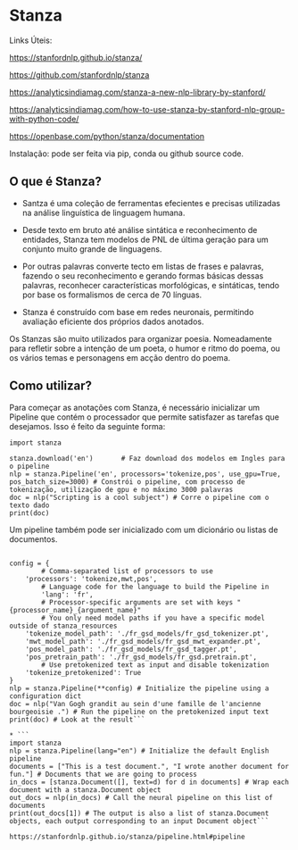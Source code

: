 # Stanza

Links Úteis:

https://stanfordnlp.github.io/stanza/

https://github.com/stanfordnlp/stanza

https://analyticsindiamag.com/stanza-a-new-nlp-library-by-stanford/

https://analyticsindiamag.com/how-to-use-stanza-by-stanford-nlp-group-with-python-code/

https://openbase.com/python/stanza/documentation



Instalação: pode ser feita via pip, conda ou github source code.


## O que é Stanza? 
* Santza é uma coleção de ferramentas efecientes e precisas utilizadas na análise linguística de linguagem humana.

* Desde texto em bruto até análise sintática e reconhecimento de entidades, Stanza tem modelos de PNL de última geração para um conjunto muito grande de linguagens.

* Por outras palavras converte tecto em listas de frases e palavras, fazendo o seu reconhecimento e gerando formas básicas dessas palavras, reconhecer características morfológicas, e sintáticas, tendo por base os formalismos de cerca de 70 línguas.

* Stanza é construído com base em redes neuronais, permitindo avaliação eficiente dos próprios dados anotados.

Os Stanzas são muito utilizados para organizar poesia. Nomeadamente para refletir sobre a intenção de um poeta, o humor e ritmo do poema, ou os vários temas e personagens em acção dentro do poema. 


## Como utilizar?
Para começar as anotações com Stanza, é necessário inicializar um Pipeline que contém o processador que permite satisfazer as tarefas que desejamos.
Isso é feito da seguinte forma:

``` 
import stanza 

stanza.download('en')       # Faz download dos modelos em Ingles para o pipeline
nlp = stanza.Pipeline('en', processors='tokenize,pos', use_gpu=True, pos_batch_size=3000) # Constrói o pipeline, com processo de tokenização, utilização de gpu e no máximo 3000 palavras
doc = nlp("Scripting is a cool subject") # Corre o pipeline com o texto dado
print(doc) 
```

Um pipeline também pode ser inicializado com um dicionário ou listas de documentos.

```import stanza

config = {
        # Comma-separated list of processors to use
	'processors': 'tokenize,mwt,pos',
        # Language code for the language to build the Pipeline in
        'lang': 'fr',
        # Processor-specific arguments are set with keys "{processor_name}_{argument_name}"
        # You only need model paths if you have a specific model outside of stanza_resources
	'tokenize_model_path': './fr_gsd_models/fr_gsd_tokenizer.pt',
	'mwt_model_path': './fr_gsd_models/fr_gsd_mwt_expander.pt',
	'pos_model_path': './fr_gsd_models/fr_gsd_tagger.pt',
	'pos_pretrain_path': './fr_gsd_models/fr_gsd.pretrain.pt',
        # Use pretokenized text as input and disable tokenization
	'tokenize_pretokenized': True
}
nlp = stanza.Pipeline(**config) # Initialize the pipeline using a configuration dict
doc = nlp("Van Gogh grandit au sein d'une famille de l'ancienne bourgeoisie .") # Run the pipeline on the pretokenized input text
print(doc) # Look at the result```

* ```
import stanza
nlp = stanza.Pipeline(lang="en") # Initialize the default English pipeline
documents = ["This is a test document.", "I wrote another document for fun."] # Documents that we are going to process
in_docs = [stanza.Document([], text=d) for d in documents] # Wrap each document with a stanza.Document object
out_docs = nlp(in_docs) # Call the neural pipeline on this list of documents
print(out_docs[1]) # The output is also a list of stanza.Document objects, each output corresponding to an input Document object```

https://stanfordnlp.github.io/stanza/pipeline.html#pipeline
